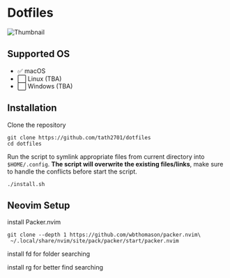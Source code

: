 # Dotfiles
![Thumbnail](https://raw.githubusercontent.com/tath2701/dotfiles/main/misc/assets/dotfile_thumbnail.png)
## Supported OS
- :white_check_mark: macOS 
- :white_large_square: Linux (TBA)
- :white_large_square: Windows (TBA)


## Installation
Clone the repository
```
git clone https://github.com/tath2701/dotfiles
cd dotfiles
```

Run the script to symlink appropriate files from current directory into ``$HOME/.config``. **The script will overwrite the existing files/links**, make sure to handle the conflicts before start the script.
```
./install.sh
```

## Neovim Setup
install Packer.nvim
```
git clone --depth 1 https://github.com/wbthomason/packer.nvim\
 ~/.local/share/nvim/site/pack/packer/start/packer.nvim
```

install fd for folder searching

install rg for better find searching
